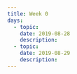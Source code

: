 ```yaml
---
title: Week 0
days:
  - topic: 
    date: 2019-08-28
    description: 
  - topic: 
    date: 2019-08-29
    description: 
---
```


